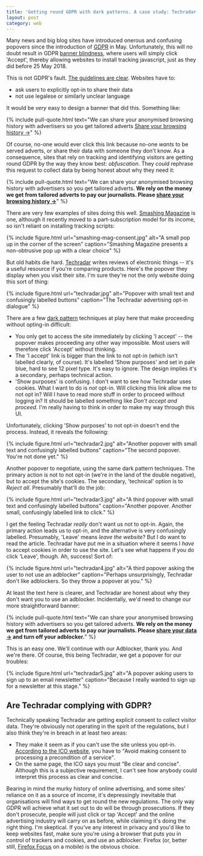```yaml
---
title: 'Getting round GDPR with dark patterns. A case study: Techradar'
layout: post
category: web
---
```


Many news and big blog sites have introduced onerous and confusing popovers since the introduction of [GDPR](https://ico.org.uk/for-organisations/guide-to-the-general-data-protection-regulation-gdpr/) in May. Unfortunately, this will no doubt result in GDPR [banner blindness](https://www.nngroup.com/articles/banner-blindness-old-and-new-findings/), where users will simply click 'Accept', thereby allowing websites to install tracking javascript, just as they did before 25 May 2018.

This is not GDPR's fault. [The guidelines are clear](https://ico.org.uk/for-organisations/guide-to-the-general-data-protection-regulation-gdpr/lawful-basis-for-processing/consent/). Websites have to:

- ask users to explicitly opt-in to share their data
- not use legalese or similarly unclear language

It would be _very_ easy to design a banner that did this. Something like:

{% include pull-quote.html text="We can share your anonymised browsing history with advertisers so you get tailored adverts <a href='#'>Share your browsing history &rarr;</a>" %}

Of course, no-one would ever click this link because no-one _wants_ to be served adverts, or share their data with someone they don't know. As a consequence, sites that rely on tracking and identifying visitors are getting round GDPR by the way they know best: <i>obfuscation</i>. They _could_ rephrase this request to collect data by being honest about why they need it:

{% include pull-quote.html text="We can share your anonymised browsing history with advertisers so you get tailored adverts. <strong>We rely on the money we get from tailored adverts to pay our journalists. Please <a href='#'>share your browsing history &rarr;</a></strong>" %}

There are very few examples of sites doing this well. [Smashing Magazine](https://www.smashingmagazine.com) is one, although it recently moved to a part-subscription model for its income, so isn't reliant on installing tracking scripts:

{% include figure.html url="smashing-mag-consent.jpg" alt="A small pop up in the corner of the screen" caption="Smashing Magazine presents a non-obtrusive pop up with a clear choice" %}

But old habits die hard. [Techradar](https://www.techradar.com/uk) writes reviews of electronic things -- it's a useful resource if you're comparing products. Here's the popover they display when you visit their site. I'm sure they're not the only website doing this sort of thing:

{% include figure.html url="techradar.jpg" alt="Popover with small text and confusingly labelled buttons" caption="The Techradar advertising opt-in dialogue" %}

There are a few [dark pattern](https://darkpatterns.org/) techniques at play here that make proceeding without opting-in difficult:

- You only get to access the site immediately by clicking 'I accept' -- the popover makes proceeding any other way impossible. Most users will therefore click 'Accept' without thinking.
- The 'I accept' link is bigger than the link to not opt-in (which isn't labelled clearly, of course). It's labelled 'Show purposes' and set in pale blue, hard to see 12 pixel type. It's easy to ignore. The design implies it's a secondary, perhaps technical action.
- 'Show purposes' is confusing. I don't want to see how Techradar uses cookies. What I want to do is _not_ opt-in. Will clicking this link allow me to not opt in? Will I have to read more stuff in order to proceed without logging in? It should be labelled something like _Don't accept and proceed_. I'm really having to think in order to make my way through this UI.

Unfortunately, clicking 'Show purposes' to not opt-in doesn't end the process. Instead, it reveals the following:

{% include figure.html url="techradar2.jpg" alt="Another popover with small text and confusingly labelled buttons" caption="The second popover. You're not done yet." %}

Another popover to negotiate, using the same dark pattern techniques. The primary action is not to not opt-in (we're in the land of the double negative), but to accept the site's cookies. The secondary, 'technical' option is to _Reject all_. Presumably that'll do the job:

{% include figure.html url="techradar3.jpg" alt="A third popover with small text and confusingly labelled buttons" caption="Another popover. Another small, confusingly labelled link to click." %}

I get the feeling Techradar _really_ don't want us not to opt-in. Again, the primary action leads us to opt-in, and the alternative is very confusingly labelled. Presumably, 'Leave' means _leave the website_? But I do want to read the article. Techradar have put me in a situation where it seems I _have_ to accept cookies in order to use the site. Let's see what happens if you do click 'Leave', though. Ah, success! Sort of:

{% include figure.html url="techradar4.jpg" alt="A third popover asking the user to not use an adblocker" caption="Perhaps unsurprisingly, Techradar don't like adblockers. So they throw a popover at you." %}

At least the text here is clearer, and Techradar are honest about why they don't want you to use an adblocker. Incidentally, we'd need to change our more straightforward banner:

{% include pull-quote.html text="We can share your anonymised browsing history with advertisers so you get tailored adverts. <strong>We rely on the money we get from tailored adverts to pay our journalists. Please <a href='#'>share your data &rarr;</a> and turn off your adblocker.</strong>" %}

This is an easy one. We'll continue with our Adblocker, thank you. And we're there. Of course, this being Techradar, we get a popover for our troubles:

{% include figure.html url="techradar5.jpg" alt="A popover asking users to sign up to an email newsletter" caption="Because I really wanted to sign up for a newsletter at this stage." %}

## Are Techradar complying with GDPR?

Technically speaking Techradar are getting explicit consent to collect visitor data. They're obviously not operating in the spirit of the regulations, but I also think they're in breach in at least two areas:

- They make it seem as if you can't use the site unless you opt-in. [According to the ICO website](https://ico.org.uk/for-organisations/guide-to-the-general-data-protection-regulation-gdpr/lawful-basis-for-processing/consent/), you have to <q>Avoid making consent to processing a precondition of a service</q>.
- On the same page, the ICO says you must <q>Be clear and concise</q>. Although this is a subjective requirement, I can't see how anybody could interpret this process as clear and concise.

Bearing in mind the murky history of online advertising, and some sites' reliance on it as a source of income, it's depressingly inevitable that organisations will find ways to get round the new regulations. The only way GDPR will achieve what it set out to do will be through prosecutions. If they don't prosecute, people will just click or tap 'Accept' and the online advertising industry will carry on as before, while claiming it's doing the right thing. I'm skeptical. If you've any interest in privacy and you'd like to keep websites fast, make sure you're using a browser that puts you in control of trackers and cookies, and use an adblocker. Firefox (or, better still, [Firefox Focus](https://www.mozilla.org/en-GB/firefox/mobile/) on a mobile) is the obvious choice.
